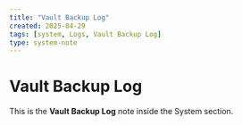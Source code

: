 ```yaml
---
title: "Vault Backup Log"
created: 2025-04-29
tags: [system, Logs, Vault Backup Log]
type: system-note
---
```


# Vault Backup Log

This is the **Vault Backup Log** note inside the System section.
